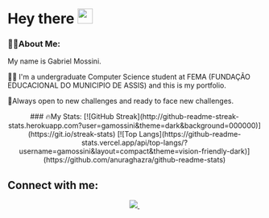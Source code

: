 <h1>
  Hey there
  <img src="https://media.giphy.com/media/hvRJCLFzcasrR4ia7z/giphy.gif" width="30px"/>
</h1>

### 👨‍💻About Me:
My name is Gabriel Mossini.

👨‍🎓 I'm a undergraduate Computer Science student at FEMA (FUNDAÇÃO EDUCACIONAL DO MUNICIPIO DE ASSIS) and this is my portfolio. 

📖Always open to new challenges and ready to face new challenges.

<div id"stats" align="center">
### 🔥My Stats:
[![GitHub Streak](http://github-readme-streak-stats.herokuapp.com?user=gamossini&theme=dark&background=000000)](https://git.io/streak-stats)
[![Top Langs](https://github-readme-stats.vercel.app/api/top-langs/?username=gamossini&layout=compact&theme=vision-friendly-dark)](https://github.com/anuraghazra/github-readme-stats)
</div>

## Connect with me:
<div id"Connect" align="center">
   <a href="https://www.linkedin.com/in/gabrielmossini/">
      <img src="https://img.shields.io/badge/LinkedIn-blue?logo=linkedin&logoColor=white&style=for-the-badge">
      <img src="https://komarev.com/ghpvc/?username=your-github-gamossini&style=flat-square&color=blue" alt=""/>
</div>


